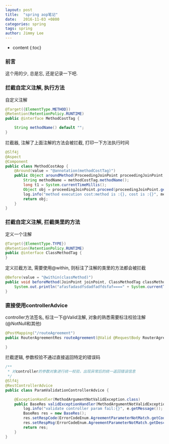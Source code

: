 ```yaml
---
layout: post
title:  "spring aop笔记"
date:   2016-11-03 +0800
categories: spring
tags: spring
author: Jimmy Lee
---
```


* content
{:toc}

### 前言

这个用的少, 总是忘, 还是记录一下吧.

### 拦截自定义注解, 执行方法  
自定义注解
```java
@Target({ElementType.METHOD})
@Retention(RetentionPolicy.RUNTIME)
public @interface MethodCostTag {

    String methodName() default "";
} 
```  

拦截器, 注解了上面注解的方法会被拦截, 打印一下方法执行时间
```java
@Slf4j
@Aspect
@Component
public class MethodCostAop {
    @Around(value = "@annotation(methodCostTag)")
    public Object aroundMethod(ProceedingJoinPoint proceedingJoinPoint, MethodCostTag methodCostTag)  throws Throwable{
        String methodName = methodCostTag.methodName();
        long t1 = System.currentTimeMillis();
        Object obj = proceedingJoinPoint.proceed(proceedingJoinPoint.getArgs());
        log.info("method execution cost:method is :{}, cost is :{}", methodName, (System.currentTimeMillis() - t1));
        return obj;
    }
}
```
 

### 拦截自定义注解, 拦截类里的方法
定义一个注解
```java
@Target({ElementType.TYPE})
@Retention(RetentionPolicy.RUNTIME)
public @interface ClassMethodTag {
}
```

定义拦截方法, 需要使用@within, 则标注了注解的类里的方法都会被拦截
```java
@Before(value = "@within(classMethod)")
public void beforeMethod(JoinPoint joinPoint, ClassMethodTag classMethod)  throws Throwable{
    System.out.println("afasfadasdfsdadfadfdsfaf====" + System.currentTimeMillis());
}
```


### 直接使用controllerAdvice
controller方法签名, 标注一下@Valid注解, 对象的熟悉需要标注校验注解(@NotNull和其他)   
```java
@PostMapping("/routeAgreement")
public RouterAgreementRes routeAgreement(@Valid @RequestBody RouterAgreement agreement) throws BusinessException {
	
}
```

拦截逻辑, 参数校验不通过直接返回特定的错误码
```java
/**
 * 对controller的参数对象进行统一校验，出现异常后的统一返回错误信息
 */
@Slf4j
@RestControllerAdvice
public class ParamValidationControllerAdvice {

    @ExceptionHandler(MethodArgumentNotValidException.class)
    public BaseRes validExceptionHandler(MethodArgumentNotValidException e) {
        log.info("validate controller param fail:{}", e.getMessage());
        BaseRes res = new BaseRes();
        res.setRespCode(ErrorCodeEnum.AgreementParameterNotMatch.getCode());
        res.setRespMsg(ErrorCodeEnum.AgreementParameterNotMatch.getDesc());
        return res;
    }
}
```
